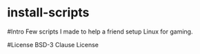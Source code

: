 # install-scripts

#Intro
Few scripts I made to help a friend setup Linux for gaming.

#License
BSD-3 Clause License
